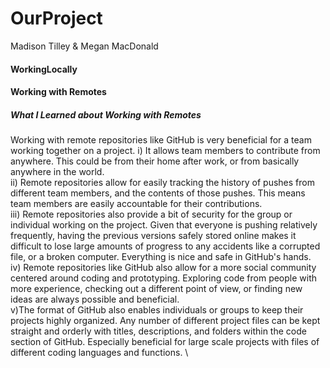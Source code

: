 # OurProject
Madison Tilley
&
Megan MacDonald
#### WorkingLocally


#### Working with Remotes
##### What I Learned about Working with Remotes
Working with remote repositories like GitHub is very beneficial for a team working together on a project. 
i) It allows team members to contribute from anywhere. This could be from their home after work, or from basically anywhere in the world. \
ii) Remote repositories allow for easily tracking the history of pushes from different team members, and the contents of those pushes. This means team members are easily accountable for their contributions. \
iii) Remote repositories also provide a bit of security for the group or individual working on the project. Given that everyone is pushing relatively frequently, having the previous versions safely stored online makes it difficult to lose large amounts of progress to any accidents like a corrupted file, or a broken computer. Everything is nice and safe in GitHub's hands. \
iv) Remote repositories like GitHub also allow for a more social community centered around coding and prototyping. Exploring code from people with more experience, checking out a different point of view, or finding new ideas are always possible and beneficial. \
v)The format of GitHub also enables individuals or groups to keep their projects highly organized. Any number of different project files can be kept straight and orderly with titles, descriptions, and folders within the code section of GitHub. Especially beneficial for large scale projects with files of different coding languages and functions. \
